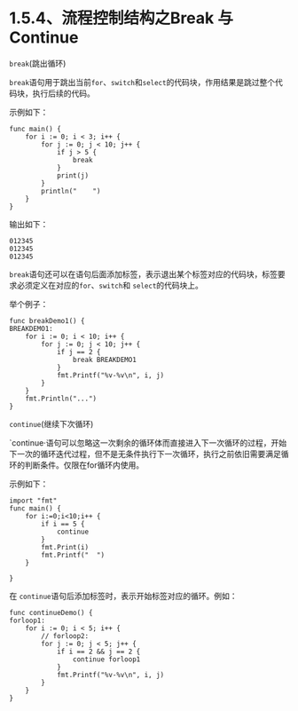 # 1.5.4、流程控制结构之Break 与 Continue

`break`(跳出循环)

`break`语句用于跳出当前`for`、`switch`和`select`的代码块，作用结果是跳过整个代码块，执行后续的代码。


示例如下：
```
func main() {
	for i := 0; i < 3; i++ {
		for j := 0; j < 10; j++ {
			if j > 5 {
				break
			}
			print(j)
		}
		println("    ")
	}
}
```

输出如下：
```
012345
012345
012345
```

`break`语句还可以在语句后面添加标签，表示退出某个标签对应的代码块，标签要求必须定义在对应的`for`、`switch`和 `select`的代码块上。 

举个例子：
```
func breakDemo1() {
BREAKDEMO1:
	for i := 0; i < 10; i++ {
		for j := 0; j < 10; j++ {
			if j == 2 {
				break BREAKDEMO1
			}
			fmt.Printf("%v-%v\n", i, j)
		}
	}
	fmt.Println("...")
}
```

`continue`(继续下次循环)

`continue·语句可以忽略这一次剩余的循环体而直接进入下一次循环的过程，开始下一次的循环迭代过程，但不是无条件执行下一次循环，执行之前依旧需要满足循环的判断条件。仅限在for循环内使用。

示例如下：
```
import "fmt"
func main() {
    for i:=0;i<10;i++ {
    	if i == 5 {
    		continue
		}
		fmt.Print(i)
		fmt.Printf("  ")
	}

}
```




在 `continue`语句后添加标签时，表示开始标签对应的循环。例如：
```
func continueDemo() {
forloop1:
	for i := 0; i < 5; i++ {
		// forloop2:
		for j := 0; j < 5; j++ {
			if i == 2 && j == 2 {
				continue forloop1
			}
			fmt.Printf("%v-%v\n", i, j)
		}
	}
}
```
